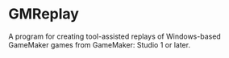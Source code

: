 # GMReplay
A program for creating tool-assisted replays of Windows-based GameMaker games from GameMaker: Studio 1 or later.
